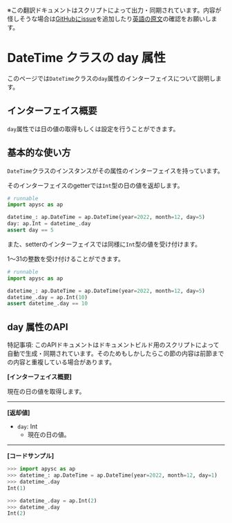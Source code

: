 <span class="inconspicuous-txt">※この翻訳ドキュメントはスクリプトによって出力・同期されています。内容が怪しそうな場合は<a href="https://github.com/simon-ritchie/apysc/issues" target="_blank">GitHubにissue</a>を追加したり[英語の原文](https://simon-ritchie.github.io/apysc/en/datetime_day.html)の確認をお願いします。</span>

# DateTime クラスの day 属性

このページでは`DateTime`クラスの`day`属性のインターフェイスについて説明します。

## インターフェイス概要

`day`属性では日の値の取得もしくは設定を行うことができます。

## 基本的な使い方

`DateTime`クラスのインスタンスがその属性のインターフェイスを持っています。

そのインターフェイスのgetterでは`Int`型の日の値を返却します。

```py
# runnable
import apysc as ap

datetime_: ap.DateTime = ap.DateTime(year=2022, month=12, day=5)
day: ap.Int = datetime_.day
assert day == 5
```

また、setterのインターフェイスでは同様に`Int`型の値を受け付けます。

1～31の整数を受け付けることができます。

```py
# runnable
import apysc as ap

datetime_: ap.DateTime = ap.DateTime(year=2022, month=12, day=5)
datetime_.day = ap.Int(10)
assert datetime_.day == 10
```

## day 属性のAPI

<span class="inconspicuous-txt">特記事項: このAPIドキュメントはドキュメントビルド用のスクリプトによって自動で生成・同期されています。そのためもしかしたらこの節の内容は前節までの内容と重複している場合があります。</span>

**[インターフェイス概要]**

現在の日の値を取得します。<hr>

**[返却値]**

- `day`: Int
  - 現在の日の値。

<hr>

**[コードサンプル]**

```py
>>> import apysc as ap
>>> datetime_: ap.DateTime = ap.DateTime(year=2022, month=12, day=1)
>>> datetime_.day
Int(1)

>>> datetime_.day = ap.Int(2)
>>> datetime_.day
Int(2)
```